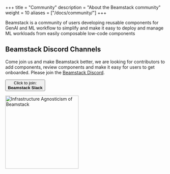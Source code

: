 +++
title =  "Community"
description = "About the Beamstack community"
weight = 10
aliases = ["/docs/community/"]
+++

Beamstack is a community of users developing reusable components for GenAI and ML workflow to simplify and make it easy to deploy and manage ML workloads from easily composable low-code components

## Beamstack Discord Channels
Come join us and make Beamstack better, we are looking for contributors to add components, review components and make it easy for users to get onboarded.
Please join the [Beamstack Discord](https://discord.gg/fYNnNVaEFK).

<a href="https://discord.gg/fYNnNVaEFK">
  <button class="btn btn-primary py-2 px-5 mb-3">Click to join:<br><b>Beamstack Slack</b></button>
</a>

<img src="/docs/about/images/featured-background.png"
  alt="Infrastructure Agnosticism of Beamstack"
  class="mt-3 mb-3"
  width="230">

